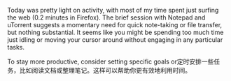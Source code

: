 Today was pretty light on activity, with most of my time spent just surfing the web (0.2 minutes in Firefox). The brief session with Notepad and uTorrent suggests a momentary need for quick note-taking or file transfer, but nothing substantial. It seems like you might be spending too much time just idling or moving your cursor around without engaging in any particular tasks.

To stay more productive, consider setting specific goals or定时安排一些任务，比如阅读文档或整理笔记。这样可以帮助你更有效地利用时间。